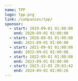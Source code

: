 ```yaml
---
name: TPP
logo: tpp.png
link: /companies/tpp/
sponsor:
  - start: 2019-09-01 01:00:00
    end: 2020-09-01 01:00:00
  - start: 2020-09-01 01:00:00
    end: 2021-09-01 01:00:00
  - start: 2021-09-01 01:00:00
    end: 2022-09-01 01:00:00
  - start: 2022-09-01 01:00:00
    end: 2023-09-01 01:00:00
  - start: 2023-12-05 20:03:42
    end: 2024-09-01 01:00:26
---
```


